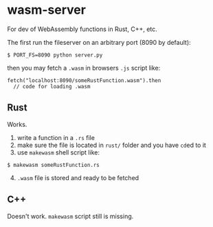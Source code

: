 # wasm-server

For dev of WebAssembly functions in Rust, C++, etc.

The first run the fileserver on an arbitrary port (8090 by default):

```
$ PORT_FS=8090 python server.py
```

then you may fetch a `.wasm` in browsers `.js` script like:

```
fetch("localhost:8090/someRustFunction.wasm").then
  // code for loading .wasm
```

## Rust

Works.

1. write a function in a `.rs` file
2. make sure the file is located in `rust/` folder and you have `cd`ed to it
3. use `makewasm` shell script like:

```
$ makewasm someRustFunction.rs
```

4. `.wasm` file is stored and ready to be fetched

## C++

Doesn't work. `makewasm` script still is missing.
